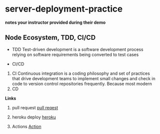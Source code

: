 # server-deployment-practice

**notes your instructor provided during their demo**
## Node Ecosystem, TDD, CI/CD
- TDD
Test-driven development
is a software development process relying on software requirements being converted to test cases

- CI/CD
1. CI
Continuous integration is a coding philosophy and set of practices that drive development teams to implement small changes and check in code to version control repositories frequently. Because most modern
2. CD


**Links**
1. pull request  [pull reqest](https://github.com/wijdankhaled/server-deployment-practice/pull/1)
 
2. heroku deploy [heroku](https://wijdan-server-deploy-prod.herokuapp.com/)

3. Actions 
[Action](https://github.com/wijdankhaled/server-deployment-practice/actions) 



